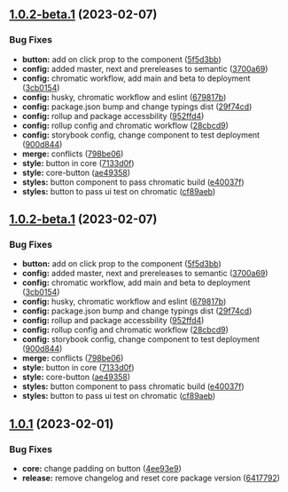 ## [1.0.2-beta.1](https://github.com/noubarhanno/dls-monorepo-boilerplate/compare/core-v1.0.1...core-v1.0.2-beta.1) (2023-02-07)


### Bug Fixes

* **button:** add on click prop to the component ([5f5d3bb](https://github.com/noubarhanno/dls-monorepo-boilerplate/commit/5f5d3bb3da904c9f9b81a3cbb16d33dde0896011))
* **config:** added master, next and prereleases to semantic ([3700a69](https://github.com/noubarhanno/dls-monorepo-boilerplate/commit/3700a69701865ba3de89f071e6e020837767c999))
* **config:** chromatic workflow, add main and beta to deployment ([3cb0154](https://github.com/noubarhanno/dls-monorepo-boilerplate/commit/3cb0154a3fac754324e7e243ff083d630ff0229a))
* **config:** husky, chromatic workflow and eslint ([679817b](https://github.com/noubarhanno/dls-monorepo-boilerplate/commit/679817b8918bb15f11f2a87eefbdd0c54dba484d))
* **config:** package.json bump and change typings dist ([29f74cd](https://github.com/noubarhanno/dls-monorepo-boilerplate/commit/29f74cd8c83c8ae90471e054fc3588fd7760fa6a))
* **config:** rollup and package accessbility ([952ffd4](https://github.com/noubarhanno/dls-monorepo-boilerplate/commit/952ffd4f10ea57f02e20401a7504d9323bf51a24))
* **config:** rollup config and chromatic workflow ([28cbcd9](https://github.com/noubarhanno/dls-monorepo-boilerplate/commit/28cbcd926cba330a8c66800a7ee7267b7af84e0b))
* **config:** storybook config, change component to test deployment ([900d844](https://github.com/noubarhanno/dls-monorepo-boilerplate/commit/900d84400112282880778dc26ab3b593bd63b0c7))
* **merge:** conflicts ([798be06](https://github.com/noubarhanno/dls-monorepo-boilerplate/commit/798be06592539dd0a6d833fdda4691a4cf0a1733))
* **style:** button in core ([7133d0f](https://github.com/noubarhanno/dls-monorepo-boilerplate/commit/7133d0f3c77d3bc7a4a094f39d7c5b8a0b3c1b9c))
* **style:** core-button ([ae49358](https://github.com/noubarhanno/dls-monorepo-boilerplate/commit/ae493583826484b5956e7d297aa12f1ec44be6b1))
* **styles:** button component to pass chromatic build ([e40037f](https://github.com/noubarhanno/dls-monorepo-boilerplate/commit/e40037f6ad650994f22cd05c4638a2334b8d41a8))
* **styles:** button to pass ui test on chromatic ([cf89aeb](https://github.com/noubarhanno/dls-monorepo-boilerplate/commit/cf89aeb0786c9002a947494b889f88e98052ea32))

## [1.0.2-beta.1](https://github.com/noubarhanno/dls-monorepo-boilerplate/compare/core-v1.0.1...core-v1.0.2-beta.1) (2023-02-07)


### Bug Fixes

* **button:** add on click prop to the component ([5f5d3bb](https://github.com/noubarhanno/dls-monorepo-boilerplate/commit/5f5d3bb3da904c9f9b81a3cbb16d33dde0896011))
* **config:** added master, next and prereleases to semantic ([3700a69](https://github.com/noubarhanno/dls-monorepo-boilerplate/commit/3700a69701865ba3de89f071e6e020837767c999))
* **config:** chromatic workflow, add main and beta to deployment ([3cb0154](https://github.com/noubarhanno/dls-monorepo-boilerplate/commit/3cb0154a3fac754324e7e243ff083d630ff0229a))
* **config:** husky, chromatic workflow and eslint ([679817b](https://github.com/noubarhanno/dls-monorepo-boilerplate/commit/679817b8918bb15f11f2a87eefbdd0c54dba484d))
* **config:** package.json bump and change typings dist ([29f74cd](https://github.com/noubarhanno/dls-monorepo-boilerplate/commit/29f74cd8c83c8ae90471e054fc3588fd7760fa6a))
* **config:** rollup and package accessbility ([952ffd4](https://github.com/noubarhanno/dls-monorepo-boilerplate/commit/952ffd4f10ea57f02e20401a7504d9323bf51a24))
* **config:** rollup config and chromatic workflow ([28cbcd9](https://github.com/noubarhanno/dls-monorepo-boilerplate/commit/28cbcd926cba330a8c66800a7ee7267b7af84e0b))
* **config:** storybook config, change component to test deployment ([900d844](https://github.com/noubarhanno/dls-monorepo-boilerplate/commit/900d84400112282880778dc26ab3b593bd63b0c7))
* **merge:** conflicts ([798be06](https://github.com/noubarhanno/dls-monorepo-boilerplate/commit/798be06592539dd0a6d833fdda4691a4cf0a1733))
* **style:** button in core ([7133d0f](https://github.com/noubarhanno/dls-monorepo-boilerplate/commit/7133d0f3c77d3bc7a4a094f39d7c5b8a0b3c1b9c))
* **style:** core-button ([ae49358](https://github.com/noubarhanno/dls-monorepo-boilerplate/commit/ae493583826484b5956e7d297aa12f1ec44be6b1))
* **styles:** button component to pass chromatic build ([e40037f](https://github.com/noubarhanno/dls-monorepo-boilerplate/commit/e40037f6ad650994f22cd05c4638a2334b8d41a8))
* **styles:** button to pass ui test on chromatic ([cf89aeb](https://github.com/noubarhanno/dls-monorepo-boilerplate/commit/cf89aeb0786c9002a947494b889f88e98052ea32))

## [1.0.1](https://github.com/noubarhanno/dls-monorepo-boilerplate/compare/core-v1.0.0...core-v1.0.1) (2023-02-01)


### Bug Fixes

* **core:** change padding on button ([4ee93e9](https://github.com/noubarhanno/dls-monorepo-boilerplate/commit/4ee93e971cc522d4e88774a4fc9f51378f9965df))
* **release:** remove changelog and reset core package version ([6417792](https://github.com/noubarhanno/dls-monorepo-boilerplate/commit/6417792a64b46acc766e6d278110c016623d4aaa))
